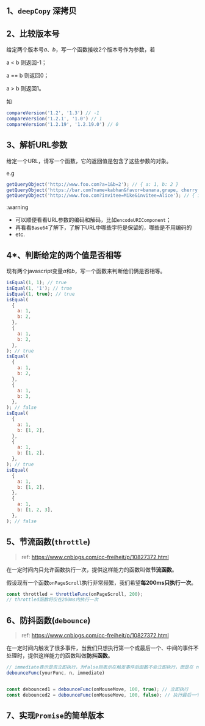 ## 1、`deepCopy` 深拷贝
## 2、比较版本号

给定两个版本号*a*、*b*，写一个函数接收2个版本号作为参数，若

a < b 则返回-1；

a == b 则返回0；

a > b 则返回1。

如
```js
compareVersion('1.2', '1.3') // -1
compareVersion('1.2.1', '1.0') // 1
compareVersion('1.2.19', '1.2.19.0') // 0
```

## 3、解析URL参数

给定一个URL，请写一个函数，它的返回值是包含了这些参数的对象。

e.g

```js
getQueryObject('http://www.foo.com?a=1&b=2'); // { a: 1, b: 2 }
getQueryObject('https://bar.com?name=kabhan&favor=banana,grape, cherry'); // { name: kabhan, favor: [banana, grape, cherry] }
getQueryObject('http://www.foo.com?invitee=Mike&invitee=Alice'); // { invitee: [ 'Mike', 'Alice' ] }
```

:warning

- 可以顺便看看URL参数的编码和解码，比如`encodeURIComponent`；
- 再看看`Base64`了解下，了解下URL中哪些字符是保留的，哪些是不用编码的
- etc.

## 4*、判断给定的两个值是否相等

现有两个javascript变量*a*和*b*，写一个函数来判断他们俩是否相等。

```js
isEqual(1, 1); // true
isEqual(1, '1'); // true
isEqual(1, true); // true
isEqual(
  {
    a: 1,
    b: 2,
  },
  {
    a: 1,
    b: 2,
  },
); // true
isEqual(
  {
    a: 1,
    b: 2,
  },
  {
    a: 1,
    b: 3,
  },
); // false
isEqual(
  {
    a: 1,
    b: [1, 2],
  },
  {
    a: 1,
    b: [1, 2],
  },
); // true
isEqual(
  {
    a: 1,
    b: [1, 2],
  },
  {
    a: 1,
    b: [1, 2, 3],
  },
); // false
```

## 5、节流函数(`throttle`)

> ref: https://www.cnblogs.com/cc-freiheit/p/10827372.html

在一定时间内只允许函数执行一次，提供这样能力的函数叫做**节流函数**。

假设现有一个函数`onPageScroll`执行非常频繁，我们希望**每200ms只执行一次**。

```js
const throttled = throttleFunc(onPageScroll, 200);
// throttled函数将仅在200ms内执行一次
```

## 6、防抖函数(`debounce`)

> ref: https://www.cnblogs.com/cc-freiheit/p/10827372.html

在一定时间内触发了很多事件，当我们只想执行第一个或最后一个、中间的事件不处理时，提供这样能力的函数叫做**防抖函数**。

```js
// immediate表示是否立即执行，为false则表示在触发事件后函数不会立即执行，而是在 n 秒后执行，如果在 n 秒内又触发了事件，则会重新计算函数执行时间
debounceFunc(yourFunc, n, immediate)


const debounced1 = debounceFunc(onMouseMove, 100, true); // 立即执行
const debounced2 = debounceFunc(onMouseMove, 100, false); // 执行最后一个，一旦触发事件，则重置倒计时，倒计时完成后才执行。

```

## 7、实现`Promise`的简单版本

